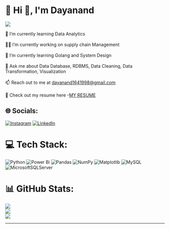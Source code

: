   #                                                                                                 💫 Hi 👋, I'm Dayanand
  
[![](https://visitcount.itsvg.in/api?id=daya161998&icon=0&color=3)](https://visitcount.itsvg.in)

🌱 I’m currently learning Data Analytics<br><br>👨‍💻 I’m currently working on supply chain Management<br><br>🌱 I’m currently learning Golang and System Design<br><br>💬 Ask me about Data Database, RDBMS, Data Cleaning, Data Transformation, Visualization<br><br>📫 Reach out to me at dayanand1641998@gmail.com<br><br>📑 Check out my resume here -[MY RESUME](https://acrobat.adobe.com/id/urn:aaid:sc:ap:6a536cab-2f33-4fc8-82de-b11497c88dce)<br>


## 🌐 Socials:
[![Instagram](https://img.shields.io/badge/Instagram-%23E4405F.svg?logo=Instagram&logoColor=white)](https://instagram.com/https://www.instagram.com/dayanand_98/) [![LinkedIn](https://img.shields.io/badge/LinkedIn-%230077B5.svg?logo=linkedin&logoColor=white)](https://linkedin.com/in/linkedin.com/in/dayanand-dataanalyst) 

# 💻 Tech Stack:
![Python](https://img.shields.io/badge/python-3670A0?style=flat&logo=python&logoColor=ffdd54) ![Power Bi](https://img.shields.io/badge/power_bi-F2C811?style=flat&logo=powerbi&logoColor=black) ![Pandas](https://img.shields.io/badge/pandas-%23150458.svg?style=flat&logo=pandas&logoColor=white) ![NumPy](https://img.shields.io/badge/numpy-%23013243.svg?style=flat&logo=numpy&logoColor=white) ![Matplotlib](https://img.shields.io/badge/Matplotlib-%23ffffff.svg?style=flat&logo=Matplotlib&logoColor=black) ![MySQL](https://img.shields.io/badge/mysql-%2300000f.svg?style=flat&logo=mysql&logoColor=white) ![MicrosoftSQLServer](https://img.shields.io/badge/Microsoft%20SQL%20Server-CC2927?style=flat&logo=microsoft%20sql%20server&logoColor=white)
# 📊 GitHub Stats:
![](https://github-readme-stats.vercel.app/api?username=daya161998&theme=default&hide_border=false&include_all_commits=true&count_private=true)<br/>
![](https://github-readme-streak-stats.herokuapp.com/?user=daya161998&theme=default&hide_border=false)<br/>
![](https://github-readme-stats.vercel.app/api/top-langs/?username=daya161998&theme=default&hide_border=false&include_all_commits=true&count_private=true&layout=compact)

---


<!-- Proudly created with GPRM ( https://gprm.itsvg.in ) -->
